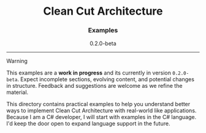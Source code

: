 <h1 align="center">Clean Cut Architecture</h1>
<h3 align="center">Examples</h3>
<p align="center">0.2.0-beta</p>

---

> [!WARNING]
> This examples are a **work in progress** and its currently in version `0.2.0-beta`. Expect incomplete sections, evolving content, and potential changes in structure. Feedback and suggestions are welcome as we refine the material.

This directory contains practical examples to help you understand better ways to implement Clean Cut Architecture with real-world like applications. Because I am a C# developer, I will start with examples in the C# language. I'd keep the door open to expand language support in the future.
